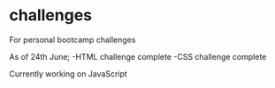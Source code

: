 # challenges
For personal bootcamp challenges

As of 24th June;
-HTML challenge complete
-CSS challenge complete

Currently working on JavaScript
